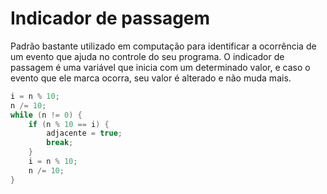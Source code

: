 # Indicador de passagem

Padrão bastante utilizado em computação para identificar a ocorrência de um
evento que ajuda no controle do seu programa. O indicador de passagem é uma variável que inicia com um determinado valor, e caso o evento que ele marca ocorra, seu valor é alterado e não muda mais.

```c
i = n % 10;
n /= 10;
while (n != 0) {
	if (n % 10 == i) {
    	adjacente = true;
		break;
	}
	i = n % 10;
	n /= 10;
}
```